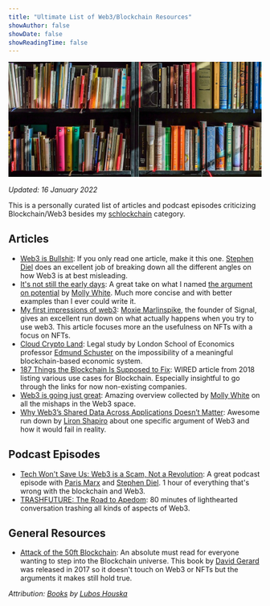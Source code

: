 ```yaml
---
title: "Ultimate List of Web3/Blockchain Resources"
showAuthor: false
showDate: false
showReadingTime: false
---
```


![bookshelf](cover.jpg)

*Updated: 16 January 2022*

This is a personally curated list of articles and podcast episodes criticizing Blockchain/Web3 besides my [schlockchain](/schlockchain) category.

## Articles

- [Web3 is Bullshit](https://www.stephendiehl.com/blog/web3-bullshit.html): If you only read one article, make it this one. [Stephen Diel](https://twitter.com/smdiehl) does an excellent job of breaking down all the different angles on how Web3 is at best misleading.
- [It's not still the early days](https://blog.mollywhite.net/its-not-still-the-early-days/): A great take on what I named [the argument on potential](https://www.leif.io/blog/2021/12/29/blockchains-are-too-old-to-be-the-beginning-of-anything/) by [Molly White](https://twitter.com/molly0xFFF). Much more concise and with better examples than I ever could write it.
- [My first impressions of web3](https://moxie.org/2022/01/07/web3-first-impressions.html): [Moxie Marlinspike](https://twitter.com/moxie), the founder of Signal, gives an excellent run down on what actually happens when you try to use web3. This article focuses more an the usefulness on NFTs with a focus on NFTs.
- [Cloud Crypto Land](https://papers.ssrn.com/sol3/papers.cfm?abstract_id=3476678): Legal study by London School of Economics professor [Edmund Schuster](https://twitter.com/edmund_schuster) on the impossibility of a meaningful blockchain-based economic system.
- [187 Things the Blockchain Is Supposed to Fix](https://www.wired.com/story/187-things-the-blockchain-is-supposed-to-fix/): WIRED article from 2018 listing various use cases for Blockchain. Especially insightful to go through the links for now non-existing companies.
- [Web3 is going just great](https://web3isgoinggreat.com): Amazing overview collected by [Molly White](https://twitter.com/molly0xFFF) on all the mishaps in the Web3 space.
- [Why Web3’s Shared Data Across Applications Doesn’t Matter](https://medium.com/bloated-mvp/why-web3s-shared-data-across-applications-doesn-t-matter-e0281d3f70d2): Awesome run down by [Liron Shapiro](https://twitter.com/liron) about one specific argument of Web3 and how it would fail in reality.

## Podcast Episodes

- [Tech Won't Save Us: Web3 is a Scam, Not a Revolution](https://podcasts.apple.com/fi/podcast/tech-wont-save-us/id1507621076?i=1000544403873): A great podcast episode with [Paris Marx](https://twitter.com/parismarx) and [Stephen Diel](https://twitter.com/smdiehl). 1 hour of everything that's wrong with the blockchain and Web3.
- [TRASHFUTURE: The Road to Apedom](https://trashfuturepodcast.podbean.com/e/the-road-to-apedom-feat-this-machine-kills/): 80 minutes of lighthearted conversation trashing all kinds of aspects of Web3.

## General Resources

- [Attack of the 50ft Blockchain](https://davidgerard.co.uk/blockchain/book/): An absolute must read for everyone wanting to step into the Blockchain universe. This book by [David Gerard](https://twitter.com/davidgerard) was released in 2017 so it doesn't touch on Web3 or NFTs but the arguments it makes still hold true.

*Attribution: [Books](https://pixabay.com/photos/books-bookstore-book-reading-1204029/) by [Lubos Houska](https://pixabay.com/users/luboshouska-198496/)*
